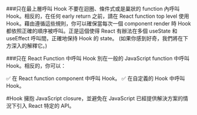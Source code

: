 ###只在最上層呼叫 Hook
不要在迴圈、條件式或是巢狀的 function 內呼叫 Hook。相反的，在任何 early return 之前，請在 React function top level 使用 Hook。藉由遵循這些規則，你可以確保當每次一個 component render 時 Hook 都依照正確的順序被呼叫。正是這個使得 React 有辦法在多個 useState 和 useEffect 呼叫間，正確地保持 Hook 的 state。 (如果你感到好奇，我們將在下方深入的解釋它。)

###只在 React Function 中呼叫 Hook
別在一般的 JavaScript function 中呼叫 Hook。相反的，你可以：

✅ 在 React function component 中呼叫 Hook。
✅ 在自定義的 Hook 中呼叫 Hook。

#Hook 擁抱 JavaScript closure，並避免在 JavaScript 已經提供解決方案的情況下引入 React 特定的 API。